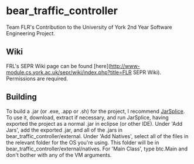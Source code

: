 bear_traffic_controller
=======================

Team FLR's Contribution to the University of York 2nd Year Software Engineering Project.

Wiki
----
FRL's SEPR Wiki page can be found [here](http://www-module.cs.york.ac.uk/sepr/wiki/index.php?title=FLR SEPR Wiki). Permissions are required.

Building
--------
To build a .jar (or .exe, .app or .sh) for the project, I recommend [JarSplice](http://ninjacave.com/jarsplice).
To use it, download, extract if necessary, and run JarSplice, having exported the project as a normal .jar in eclipse (or other IDE).
Under 'Add Jars', add the exported .jar, and all of the .jars in bear_traffic_controller/external.
Under 'Add Natives', select all of the files in the relevant folder for the OS you're using. This folder will be in bear_traffic_controller/external/natives.
For 'Main Class', type btc.Main and don't bother with any of the VM arguments.
